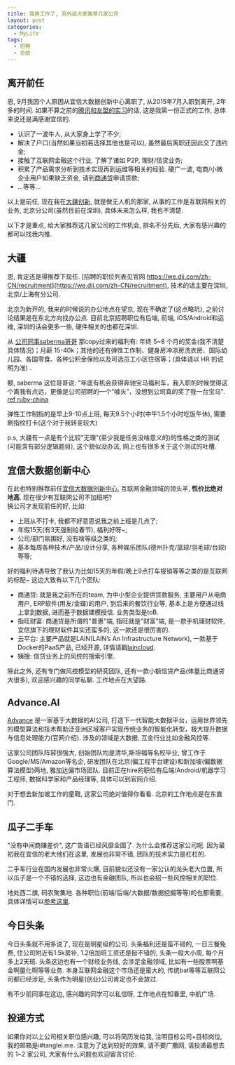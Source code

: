 ```yaml
---
title: 我换工作了, 另外给大家推荐几家公司
layout: post
categories: 
  - MyLife
tags: 
  - 招聘
  - 总结
---
```


## 离开前任

恩, 9月我因个人原因从宜信大数据创新中心离职了, 从2015年7月入职到离开, 2年多的时间. 如果不算之前的[腾讯和友盟的实习](https://www.tanglei.name/tags/%E5%AE%9E%E4%B9%A0/)的话, 这是我第一份正式的工作, 总体来说还是满感谢宜信的. 

- 认识了一波牛人, 从大家身上学了不少;
- 解决了户口(当然如果当初若选择其他也是可以), 虽然最后离职还因此交了违约金;
- 接触了互联网金融这个行业, 了解了诸如 P2P, 理财/信贷业务;
- 积累了产品需求分析到技术实现再到运维等相关的经验. 硬广一波, 电商/小微企业用户如果缺乏资金, 请到[商通贷](https://shangdai.yixin.com/)申请贷款;
- ...等等...

以上是前任, 现在我在[大疆创新](https://www.dji.com/cn), 就是做无人机的那家, 从事的工作是互联网相关的业务, 北京分公司(虽然目前在深圳), 具体未来怎么样, 我也不清楚. 

以下才是重点, 给大家推荐这几家公司的工作机会, 排名不分先后, 大家有感兴趣的都可以找我内推. 

## 大疆

恩, 肯定还是得推荐下现任. [招聘的职位列表见官网 https://we.dji.com/zh-CN/recruitment](https://we.dji.com/zh-CN/recruitment), 技术的话主要在深圳, 北京/上海有分公司. 

北京为新开的, 我来的时候说的办公地点在望京, 现在不确定了(这点略坑), 之前讨论结果是在东北方向找办公点.  目前北京招聘职位有后端, 前端, iOS/Android和运维, 深圳的话会更多一些, 硬件相关的也都在深圳. 

从 [公司同事saberma哥哥](http://saberma.me/dji-2016-join-us) 那copy过来的福利有: 年终 5~8 个月的奖金(我不清楚具体情况)；月薪 15-40k；其他的还有弹性工作制、健身房冲凉房洗衣房、国际幼儿园、各国零食、各种公积金保险以及可选员工小区住宿等；(具体请以 HR 的说明为准) . 

额, saberma 这位哥哥说: "年底有机会获得奔驰宝马福利车，我入职的时候觉得这个离我有点远，更像是公司招聘的一个“噱头”，没想到公司真的奖了我一台宝马". [ref ruby-china](https://ruby-china.org/topics/33711)

弹性工作制指的是早上9-10点上班, 每天9.5个小时(中午1.5个小时吃饭午休), 需要刷指纹打卡(这个对于我转变较大) 

p.s, 大疆有一点是有个比较"无理"(至少我是任务没啥意义的)的性格之类的测试(可能含有部分逻辑题目), 这个貌似没办法, 网上也有很多关于这个测试的吐槽. 

## 宜信大数据创新中心

在此也特别推荐前任[宜信大数据创新中心](http://www.cbdic.cn/), 互联网金融领域的领头羊, **性价比绝对地高**. 现在很少有互联网公司不加班吧?  
换公司才发现前任的好, 比如:

- 上班从不打卡, 我都不好意思说我之前上班是几点了; 
- 年假15天(有3天强制给春节), 福利好呀~;
- 公司/部门氛围好, 没有啥等级之类的;
- 基本每周各种技术/产品/设计分享, 各种娱乐团队(德州扑克/篮球/羽毛球/台球)等等;

好的福利待遇导致了我认为比如15天的年假/晚上9点打车报销等等之类的是互联网的标配~ 这边大致有以下几个团队:

- 商通贷: 就是我之前所在的team, 为中小型企业提供贷款服务, 主要用户从电商用户, ERP软件(用友/金蝶)的用户, 到后来的餐饮行业等, 基本上是方便通过线上拿到数据, 进而基于数据建模授信. 业务类型是toB. 
- 指旺财富: 商通贷是所谓的"普惠"端, 指旺就是"财富"端, 是一款手机理财软件, 宜信旗下的理财软件其实还蛮多的, 这一款还是很厉害的.  
- 云平台: 主要产品就是LAIN(LAIN’s An Infrastructure Network), 一款基于Docker的PaaS产品, 已经开源, 详情请戳[laincloud](https://laincloud.com/).
- 姨搜: 信贷业务上的风控的搜索引擎.

除此之外, 还有专门做风控模型的研究团队, 还有一款小额信贷产品(体量比商通贷大很多), 欢迎感兴趣的同学私聊. 工作地点在大望路. 

## Advance.AI

[Advance](https://www.advance.ai/zh-cn/career/backend-engineer/) 是一家基于大数据的AI公司, 打造下一代智能大数据平台，运用世界领先的模型算法和技术帮助泛亚洲区域客户实现传统业务的智能化转型，极大提升数据与信息处理能力(官网介绍). 涉及的领域是大数据, 互金行业比如金融风控等. 

这家公司团队阵容很强大, 创始团队均是清华,斯坦福等名校毕业, 曾工作于Google/MS/Amazon等名企, 研发团队在北京(偏工程平台建设)和新加坡(偏数据算法模型)两地, 雅加达偏市场团队. 目前正在hire的职位有后端/Android/机器学习工程师, 数据科学家和产品经理等, 具体可以到官网介绍. 

对于想去新加坡工作的童鞋, 这家公司绝对值得你看看.  北京的工作地点是在东直门. 

## 瓜子二手车

"没有中间商赚差价", 这广告语已经风靡全国了. 
为什么会推荐这家公司呢. 因为最初我在宜信的老大他们在这里, 发展也非常不错, 团队的技术实力是杠杠的. 

二手车行业在国内发展也非常火爆, 目前貌似还没有一家公认的龙头老大位置, 所以瓜子是一个不错的选择, 这边也有金融团队, 所以也会招一些风控相关的职位. 

地处西二旗, 码农聚集地. 各种职位(前端/后端/大数据/数据挖掘等等)的也都需要, 具体详情可以[参考这里](https://mp.weixin.qq.com/s/5ZKjeoaCPeGQVmPHOkloiA).

## 今日头条

今日头条就不用多说了, 现在是明星级的公司. 头条福利还是蛮不错的, 一日三餐免费, 住公司附近有1.5k房补, 1.2倍加班工资还是挺不错的, 头条一般大小周, 每个月多上2天班.
头条这边也有一个财经业务线, 会涉足金融领域, 比如有一些股票啊基金啊量化啊等等业务.  本身互联网金融这个市场还是蛮大的, 传统bat等等互联网公司都已经涉足, 头条作为明星(创业)公司肯定也不会放过. 

有不少前同事在这边, 感兴趣的同学可以私信呀, 工作地点在知春里, 中航广场. 

## 投递方式

如果你对以上公司相关职位感兴趣, 可以将简历发给我, 注明目标公司+目标岗位, 我的邮箱是i#tanglei.me. 
注意为了达到较好的效果, 请不要广撒网, 请投递最想去的 1~2 家公司, 大家有什么问题也欢迎留言讨论.  

